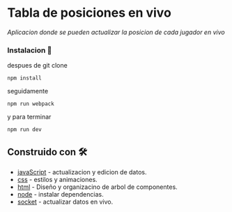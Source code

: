 # Tabla de posiciones en vivo
_Aplicacion donde se pueden actualizar la posicion de cada jugador en vivo_

### Instalacion  🔧
despues de git clone
```
npm install
```
seguidamente
```
npm run webpack
```
y para terminar
```
npm run dev
```

## Construido con 🛠️

* [javaScript](https://developer.mozilla.org/es/docs/Web/JavaScript) - actualizacion y edicion de datos.
* [css](https://developer.mozilla.org/es/docs/Web/css) - estilos y animaciones.
* [html](https://developer.mozilla.org/es/docs/Web/html) - Diseño y organizacino de arbol de componentes. 
* [node](https://nodejs.org/en) - instalar dependencias.
* [socket](https://socket.io/) - actualizar datos en vivo.
